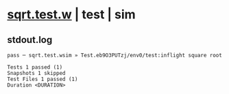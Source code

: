 # [sqrt.test.w](../../../../../../examples/tests/sdk_tests/math/sqrt.test.w) | test | sim

## stdout.log
```log
pass ─ sqrt.test.wsim » Test.eb9O3PUTzj/env0/test:inflight square root

Tests 1 passed (1)
Snapshots 1 skipped
Test Files 1 passed (1)
Duration <DURATION>
```

